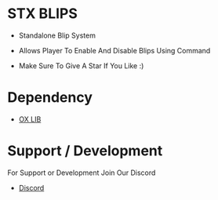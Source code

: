 # STX BLIPS
- Standalone Blip System
- Allows Player To Enable And Disable Blips Using Command
  

- Make Sure To Give A Star If You Like :)

# Dependency
* [OX LIB](https://github.com/overextended/ox_lib)

# Support / Development

For Support or Development Join Our Discord

* [Discord](https://discord.gg/68Uj9ZhubX)
